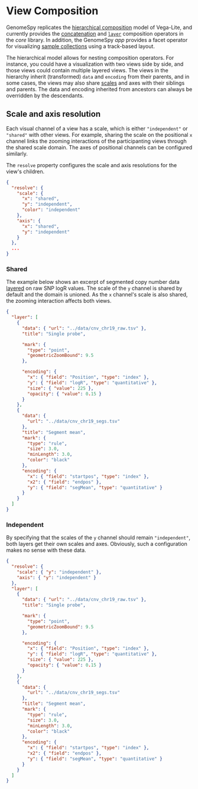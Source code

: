 # View Composition

GenomeSpy replicates the [hierarchical
composition](https://vega.github.io/vega-lite/docs/composition.html) model of
Vega-Lite, and currently provides the [concatenation](./concat.md) and
[`layer`](./layer.md) composition operators in the _core_ library. In addition,
the GenomeSpy _app_ provides a facet operator for visualizing [sample
collections](../../sample-collections/visualizing.md) using a track-based
layout.

The hierarchical model allows for nesting composition operators. For instance,
you could have a visualization with two views side by side, and those views
could contain multiple layered views. The views in the hierarchy inherit
(transformed) `data` and `encoding` from their parents, and in some cases, the
views may also share [scales](../scale.md) and axes with their siblings and
parents. The data and encoding inherited from ancestors can always be overridden
by the descendants.

## Scale and axis resolution

Each visual channel of a view has a scale, which is either `"independent"` or `"shared"`
with other views. For example, sharing the scale on the positional `x` channel links
the zooming interactions of the participanting views through the shared scale domain.
The axes of positional channels can be configured similarly.

The `resolve` property configures the scale and axis resolutions for the view's
children.

```json title="An example of a resolution configuration"
{
  "resolve": {
    "scale": {
      "x": "shared",
      "y": "independent",
      "color": "independent"
    },
    "axis": {
      "x": "shared",
      "y": "independent"
    }
  },
  ...
}
```

### Shared

The example below shows an excerpt of segmented copy number data
[layered](layer.md) on raw SNP logR values. The scale of the `y` channel is
shared by default and the domain is unioned. As the `x` channel's scale is also
shared, the zooming interaction affects both views.

<div><genome-spy-doc-embed spechidden>

```json
{
  "layer": [
    {
      "data": { "url": "../data/cnv_chr19_raw.tsv" },
      "title": "Single probe",

      "mark": {
        "type": "point",
        "geometricZoomBound": 9.5
      },

      "encoding": {
        "x": { "field": "Position", "type": "index" },
        "y": { "field": "logR", "type": "quantitative" },
        "size": { "value": 225 },
        "opacity": { "value": 0.15 }
      }
    },
    {
      "data": {
        "url": "../data/cnv_chr19_segs.tsv"
      },
      "title": "Segment mean",
      "mark": {
        "type": "rule",
        "size": 3.0,
        "minLength": 3.0,
        "color": "black"
      },
      "encoding": {
        "x": { "field": "startpos", "type": "index" },
        "x2": { "field": "endpos" },
        "y": { "field": "segMean", "type": "quantitative" }
      }
    }
  ]
}
```

</genome-spy-doc-embed></div>

### Independent

By specifying that the scales of the `y` channel should remain `"independent"`,
both layers get their own scales and axes. Obviously, such a configuration makes
no sense with these data.

<div><genome-spy-doc-embed spechidden>

```json
{
  "resolve": {
    "scale": { "y": "independent" },
    "axis": { "y": "independent" }
  },
  "layer": [
    {
      "data": { "url": "../data/cnv_chr19_raw.tsv" },
      "title": "Single probe",

      "mark": {
        "type": "point",
        "geometricZoomBound": 9.5
      },

      "encoding": {
        "x": { "field": "Position", "type": "index" },
        "y": { "field": "logR", "type": "quantitative" },
        "size": { "value": 225 },
        "opacity": { "value": 0.15 }
      }
    },
    {
      "data": {
        "url": "../data/cnv_chr19_segs.tsv"
      },
      "title": "Segment mean",
      "mark": {
        "type": "rule",
        "size": 3.0,
        "minLength": 3.0,
        "color": "black"
      },
      "encoding": {
        "x": { "field": "startpos", "type": "index" },
        "x2": { "field": "endpos" },
        "y": { "field": "segMean", "type": "quantitative" }
      }
    }
  ]
}
```

</genome-spy-doc-embed></div>
